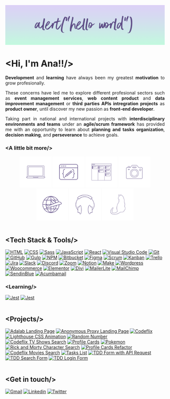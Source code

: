 ![Ana Guerra Abaroa Profile](./images/profile-banner.png)

<h1 align="justify">&lt;Hi, I'm Ana!!/&gt;</h1>
<p align="justify">
  <strong>Development</strong> and <strong>learning</strong> have always been my greatest <strong>motivation</strong> to grow
  profesionally.
</p>
<p align="justify">
  These concerns have led me to explore different profesional sectors such as
  <strong>event management services</strong>, <strong>web content product</strong> and <strong>data improvement management</strong> or <strong>third parties APIs intregration projects</strong> as <strong>product owner</strong>, until
  discover my new passion as <strong>front-end developer</strong>.
</p>
<p align="justify">
  Taking part in national and international projects with <strong>interdisciplinary environments and teams</strong> under an <strong>agile/scrum framework</strong> has provided me with an opportunity to learn about <strong>planning and tasks organization</strong>, <strong>decision making</strong>, and <strong>perseverance</strong> to achieve goals.
</p>
<h3 align="justify">&lt;A little bit more/&gt;</h3>
<div align="center">
  <a href="https://github.com/anaguerraabaroa"
    ><img
      title="Frontend"
      alt="Frontend"
      src="./images/laptop.svg"
      style="width: 100px"
  /></a>
  <a href="https://github.com/anaguerraabaroa"
    ><img
      title="Design"
      alt="Design"
      src="./images/design.svg"
      style="width: 100px"
  /></a>
  <a href="https://github.com/anaguerraabaroa"
    ><img
      title="Organization"
      alt="Organization"
      src="./images/organization.svg"
      style="width: 100px"
  /></a>
  <a href="https://github.com/anaguerraabaroa"
    ><img
      title="Photography"
      alt="Photography"
      src="./images/camera.svg"
      style="width: 100px"
  /></a>
  <a href="https://github.com/anaguerraabaroa"
    ><img
      title="Travel"
      alt="Travel"
      src="./images/travel.svg"
      style="width: 100px"
  /></a>
  <a href="https://github.com/anaguerraabaroa"
    ><img
      title="Music"
      alt="Music"
      src="./images/headphones.svg"
      style="width: 100px"
  /></a>
  <a href="https://github.com/anaguerraabaroa"
    ><img
      title="Cats"
      alt="Cats"
      src="./images/cat.svg"
      style="width: 100px"
  /></a>
</div>
<br>
<h2 align="justify">&lt;Tech Stack & Tools/&gt;</h2>
<div align="left">
  <a href="https://html.spec.whatwg.org/"
    ><img
      title="HTML"
      alt="HTML"
      src="https://img.shields.io/badge/-HTML5-D4C6F5?style=for-the-badge&logo=html5&logoColor=5D4B85"
  /></a>
  <a href="https://www.w3.org/Style/CSS/"
    ><img
      title="CSS"
      alt="CSS"
      src="https://img.shields.io/badge/-CSS3-C3FADF?style=for-the-badge&logo=css3&logoColor=5D4B85"
  /></a>
  <a href="https://sass-lang.com/"
    ><img
      title="Sass"
      alt="Sass"
      src="https://img.shields.io/badge/-SASS-FDFF9B?style=for-the-badge&logo=sass&logoColor=5D4B85"
  /></a>
  <a href="https://www.ecma-international.org/ecma-262/"
    ><img
      title="JavaScript"
      alt="JavaScript"
      src="https://img.shields.io/badge/-JavaScript-D4C6F5?style=for-the-badge&logo=javascript&logoColor=5D4B85"
  /></a>
  <a href="https://es.reactjs.org/"
    ><img
      title="React"
      alt="React"
      src="https://img.shields.io/badge/-React-C3FADF?style=for-the-badge&logo=react&logoColor=5D4B85"
  /></a>
  <a href="https://code.visualstudio.com/"
    ><img
      title="Visual Studio Code"
      alt="Visual Studio Code"
      src="https://img.shields.io/badge/-VSCode-FDFF9B?style=for-the-badge&logo=visual-studio-code&logoColor=5D4B85"
  /></a>
  <a href="https://git-scm.com/"
    ><img
      title="Git"
      alt="Git"
      src="https://img.shields.io/badge/-Git-D4C6F5?style=for-the-badge&logo=git&logoColor=5D4B85"
  /></a>
  <a href="https://github.com/"
    ><img
      title="GitHub"
      alt="GitHub"
      src="https://img.shields.io/badge/-GitHub-C3FADF?style=for-the-badge&logo=github&logoColor=5D4B85"
  /></a>
  <a href="https://gulpjs.com/"
    ><img
      title="Gulp"
      alt="Gulp"
      src="https://img.shields.io/badge/-Gulp-FDFF9B?style=for-the-badge&logo=gulp&logoColor=5D4B85"
  /></a>
  <a href="https://www.npmjs.com/"
    ><img
      title="NPM"
      alt="NPM"
      src="https://img.shields.io/badge/-npm-D4C6F5?style=for-the-badge&logo=npm&logoColor=5D4B85"
  /></a>
  <a href="https://bitbucket.org/"
    ><img
      title="Bitbucket"
      alt="Bitbucket"
      src="https://img.shields.io/badge/-Bitbucket-C3FADF?style=for-the-badge&logo=bitbucket&logoColor=5D4B85"
  /></a>
 <a href="https://www.figma.com/"
    ><img
      title="Figma"
      alt="Figma"
      src="https://img.shields.io/badge/-Figma-FDFF9B?style=for-the-badge&logo=figma&logoColor=5D4B85"
  /></a>
  <a href="https://agilemanifesto.org/iso/es/manifesto.html"
    ><img
      title="Scrum"
      alt="Scrum"
      src="https://img.shields.io/badge/-Scrum-D4C6F5?style=for-the-badge&logo=jira-software&logoColor=5D4B85"
  /></a>
  <a href="https://kanbantool.com/kanban-library/introduction/"
    ><img
      title="Kanban"
      alt="Kanban"
      src="https://img.shields.io/badge/-Kanban-C3FADF?style=for-the-badge&logo=trello&logoColor=5D4B85"
  /></a>
  <a href="https://trello.com/es/"
    ><img
      title="Trello"
      alt="Trello"
      src="https://img.shields.io/badge/-Trello-FDFF9B?style=for-the-badge&logo=trello&logoColor=5D4B85"
  /></a>
  <a href="https://www.atlassian.com/es/software/jira"
    ><img
      title="Jira"
      alt="Jira"
      src="https://img.shields.io/badge/-Jira-D4C6F5?style=for-the-badge&logo=jira&logoColor=5D4B85"
  /></a>
  <a href="https://slack.com/intl/es-es/"
    ><img
      title="Slack"
      alt="Slack"
      src="https://img.shields.io/badge/-Slack-FDFF9B?style=for-the-badge&logo=slack&logoColor=5D4B85"
  /></a>
   <a href="https://discord.com/"
    ><img
      title="Discord"
      alt="Discord"
      src="https://img.shields.io/badge/-Discord-D4C6F5?style=for-the-badge&logo=discord&logoColor=5D4B85"
  /></a>
  <a href="https://zoom.us/"
    ><img
      title="Zoom"
      alt="Zoom"
      src="https://img.shields.io/badge/-Zoom-C3FADF?style=for-the-badge&logo=zoom&logoColor=5D4B85"
  /></a>
   <a href="https://www.notion.so/es-es"
    ><img
      title="Notion"
      alt="Notion"
      src="https://img.shields.io/badge/-Notion-FDFF9B?style=for-the-badge&logo=notion&logoColor=5D4B85"
  /></a>
    <a href="https://www.notion.so/es-es"
    ><img
      title="Make"
      alt="Make"
      src="https://img.shields.io/badge/-Make-D4C6F5?style=for-the-badge&logo=integromat&logoColor=5D4B85"
  /></a>
  <a href="https://wordpress.org/"
    ><img
      title="Wordpress"
      alt="Wordpress"
      src="https://img.shields.io/badge/-Wordpress-C3FADF?style=for-the-badge&logo=wordpress&logoColor=5D4B85"
  /></a>
  <a href="https://woocommerce.com/"
    ><img
      title="Woocommerce"
      alt="Woocommerce"
      src="https://img.shields.io/badge/-Woocommerce-FDFF9B?style=for-the-badge&logo=woocommerce&logoColor=5D4B85"
  /></a>
  <a href="https://elementor.com/"
    ><img
      title="Elementor"
      alt="Elementor"
      src="https://img.shields.io/badge/-Elementor-D4C6F5?style=for-the-badge&logo=elementor&logoColor=5D4B85"
  /></a>
 <a href="https://www.elegantthemes.com/gallery/divi/"
    ><img
      title="Divi"
      alt="Divi"
      src="https://img.shields.io/badge/-Divi-C3FADF?style=for-the-badge&logo=wordpress&logoColor=5D4B85"
  /></a>
   <a href="https://www.mailerlite.com/"
    ><img
      title="MailerLite"
      alt="MailerLite"
      src="https://img.shields.io/badge/-MailerLite-FDFF9B?style=for-the-badge&logo=gmail&logoColor=5D4B85"
  /></a>
  <a href="https://mailchimp.com/"
    ><img
      title="MailChimp"
      alt="MailChimp"
      src="https://img.shields.io/badge/-MailChimp-D4C6F5?style=for-the-badge&logo=mailchimp&logoColor=5D4B85"
  /></a>
  <a href="https://es.sendinblue.com/"
    ><img
      title="SendinBlue"
      alt="SendinBlue"
      src="https://img.shields.io/badge/-SendinBlue-C3FADF?style=for-the-badge&logo=gmail&logoColor=5D4B85"
  /></a>
  <a href="https://acumbamail.com/"
    ><img
      title="Acumbamail"
      alt="Acumbamail"
      src="https://img.shields.io/badge/-Acumbamail-FDFF9B?style=for-the-badge&logo=gmail&logoColor=5D4B85" 
  /></a>
</div>
<h3 align="justify">&lt;Learning/&gt;</h3>
<div align="left">
  <a href="https://jestjs.io/"
    ><img
      title="Jest"
      alt="Jest"
      src="https://img.shields.io/badge/-Jest-FDFF9B?style=for-the-badge&logo=jest&logoColor=5D4B85"
  /></a>
  <a href="https://testing-library.com/"
    ><img
      title="Jest"
      alt="Jest"
      src="https://img.shields.io/badge/-Testing Library-D4C6F5?style=for-the-badge&logo=testing-library&logoColor=5D4B85"
  /></a>
</div>
<br>
<h2 align="justify">&lt;Projects/&gt;</h2>
<div align="left">
  <a href="https://github.com/anaguerraabaroa/adalab-landing-page"
    ><img
      title="Adalab Landing Page"
      alt="Adalab Landing Page"
      src="https://img.shields.io/badge/Adalab_Landing_Page-C3FADF?style=for-the-badge&logo=html5&logoColor=5D4B85"
  /></a>
  <a href="https://github.com/anaguerraabaroa/anonymous-proxy-landing-page"
    ><img
      title="Anonymous Proxy Landing Page"
      alt="Anonymous Proxy Landing Page"
      src="https://img.shields.io/badge/Anonymous_Proxy_Landing_Page-FDFF9B?style=for-the-badge&logo=html5&logoColor=5D4B85"
  /></a>
  <a href="https://github.com/anaguerraabaroa/codeflix"
    ><img
      title="Codeflix"
      alt="Codeflix"
      src="https://img.shields.io/badge/Codeflix-D4C6F5?style=for-the-badge&logo=html5&logoColor=5D4B85"
  /></a>
  <a href="https://github.com/anaguerraabaroa/lighthouse"
    ><img
      title="Lighthouse CSS Animation"
      alt="Lighthouse CSS Animation"
      src="https://img.shields.io/badge/Lighthouse-C3FADF?style=for-the-badge&logo=css3&logoColor=5D4B85"
  /></a>
  <a href="https://github.com/anaguerraabaroa/random-number"
    ><img
      title="Random Number"
      alt="Random Number"
      src="https://img.shields.io/badge/Random_Number-FDFF9B?style=for-the-badge&logo=javascript&logoColor=5D4B85"
  /></a>   
  <a href="https://github.com/anaguerraabaroa/javascript-codeflix-shows-search"
    ><img
      title="Codeflix TV Shows Search"
      alt="Codeflix TV Shows Search"
      src="https://img.shields.io/badge/Codeflix_TV_Shows_Search-D4C6F5?style=for-the-badge&logo=javascript&logoColor=5D4B85"
  /></a>
  <a href="https://github.com/anaguerraabaroa/profile-cards">
    <img
      title="Profile Cards"
      alt="Profile Cards"
      src="https://img.shields.io/badge/Profile_Cards-C3FADF?style=for-the-badge&logo=javascript&logoColor=5D4B85"
  /></a>
  <a href="https://github.com/anaguerraabaroa/pokemon"
    ><img
      title="Pokemon"
      alt="Pokemon"
      src="https://img.shields.io/badge/Pokemon-FDFF9B?style=for-the-badge&logo=react&logoColor=5D4B85"
  /></a>
  <a href="https://github.com/anaguerraabaroa/rick-and-morty-character-search"
    ><img
      title="Rick and Morty Character Search"
      alt="Rick and Morty Character Search"
      src="https://img.shields.io/badge/Rick_and_Morty_Character_Search-D4C6F5?style=for-the-badge&logo=react&logoColor=5D4B85"
  /></a>
  <a href="https://github.com/anaguerraabaroa/profile-cards-refactor"
    ><img
      title="Profile Cards Refactor"
      alt="Profile Cards Refactor"
      src="https://img.shields.io/badge/Profile_Cards_Refactor-C3FADF?style=for-the-badge&logo=react&logoColor=5D4B85"
  /></a>
  <a href="https://github.com/anaguerraabaroa/react-codeflix-movies-search"
    ><img
      title="Codeflix Movies Search"
      alt="Codeflix Movies Search"
      src="https://img.shields.io/badge/Codeflix_Movies_Search-FDFF9B?style=for-the-badge&logo=react&logoColor=5D4B85"
  /></a>
     <a href="https://github.com/anaguerraabaroa/tasks-list"
    ><img
      title="Tasks List"
      alt="Tasks List"
      src="https://img.shields.io/badge/Tasks_List-D4C6F5?style=for-the-badge&logo=react&logoColor=5D4B85"
  /></a>
  <a href="https://github.com/anaguerraabaroa/react-tdd-form"
    ><img
      title="TDD Form with API Request"
      alt="TDD Form with API Request"
      src="https://img.shields.io/badge/-TDD_Form_with_API_Request-C3FADF?style=for-the-badge&logo=testing-library&logoColor=5D4B85"
  /></a>
    <a href="https://github.com/anaguerraabaroa/react-tdd-search-form"
    ><img
      title="TDD Search Form"
      alt="TDD Search Form"
      src="https://img.shields.io/badge/-TDD_Search_Form-FDFF9B?style=for-the-badge&logo=testing-library&logoColor=5D4B85"
  /></a>
        <a href="https://github.com/anaguerraabaroa/react-tdd-login-form"
    ><img
      title="TDD Login Form"
      alt="TDD Login Form"
      src="https://img.shields.io/badge/-TDD_Login_Form-D4C6F5?style=for-the-badge&logo=testing-library&logoColor=5D4B85"
  /></a>
</div>
<br>
<h2 align="justify">&lt;Get in touch/&gt;</h2>
<div align="left">
  <a href="mailto:ana.guerra.abaroa@gmail.com"
    ><img
      title="Gmail"
      alt="Gmail"
      src="https://img.shields.io/badge/-Gmail-C3FADF?style=for-the-badge&logo=gmail&logoColor=5D4B85"
  /></a>
  <a href="https://www.linkedin.com/in/anaguerraabaroa/"
    ><img
      title="Linkedin"
      alt="Linkedin"
      src="https://img.shields.io/badge/-Linkedin-FDFF9B?style=for-the-badge&logo=linkedin&logoColor=5D4B85"
  /></a>
  <a href="https://twitter.com/anaguerraabaroa/"
    ><img
      title="Twitter"
      alt="Twitter"
      src="https://img.shields.io/badge/-Twitter-D4C6F5?style=for-the-badge&logo=twitter&logoColor=5D4B85"
  /></a>
</div>
